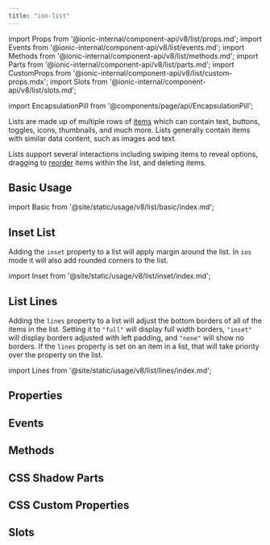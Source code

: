 ```yaml
---
title: "ion-list"
---
```

import Props from '@ionic-internal/component-api/v8/list/props.md';
import Events from '@ionic-internal/component-api/v8/list/events.md';
import Methods from '@ionic-internal/component-api/v8/list/methods.md';
import Parts from '@ionic-internal/component-api/v8/list/parts.md';
import CustomProps from '@ionic-internal/component-api/v8/list/custom-props.mdx';
import Slots from '@ionic-internal/component-api/v8/list/slots.md';

<head>
  <title>ion-list: Item List View Component for iOS and Android Apps</title>
  <meta name="description" content="ion-lists are made up of multiple rows of items containing text, icons, toggles, and more. Learn about the list view component for iOS and Android Ionic apps." />
</head>

import EncapsulationPill from '@components/page/api/EncapsulationPill';


Lists are made up of multiple rows of [items](./item) which can contain text, buttons, toggles,
icons, thumbnails, and much more. Lists generally contain items with similar data content, such as images and text.

Lists support several interactions including swiping items to reveal options, dragging to [reorder](./reorder) items within the list, and deleting items.

## Basic Usage

import Basic from '@site/static/usage/v8/list/basic/index.md';

<Basic />


## Inset List

Adding the `inset` property to a list will apply margin around the list. In `ios` mode it will also add rounded corners to the list.

import Inset from '@site/static/usage/v8/list/inset/index.md';

<Inset />


## List Lines

Adding the `lines` property to a list will adjust the bottom borders of all of the items in the list. Setting it to `"full"` will display full width borders, `"inset"` will display borders adjusted with left padding, and `"none"` will show no borders. If the `lines` property is set on an item in a list, that will take priority over the property on the list.

import Lines from '@site/static/usage/v8/list/lines/index.md';

<Lines />



## Properties
<Props />

## Events
<Events />

## Methods
<Methods />

## CSS Shadow Parts
<Parts />

## CSS Custom Properties
<CustomProps />

## Slots
<Slots />
